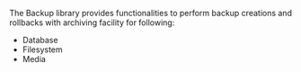 The Backup library provides functionalities to perform backup creations and rollbacks with archiving facility for following:
* Database
* Filesystem
* Media